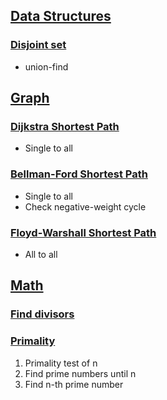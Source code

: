 ## [Data Structures](https://github.com/nabepa/coding-test/tree/master/DataStructure)
### [Disjoint set](https://github.com/nabepa/coding-test/blob/master/DataStructure/disjoint_set.py)
- union-find

## [Graph](https://github.com/nabepa/coding-test/tree/master/Graph)
### [Dijkstra Shortest Path](https://github.com/nabepa/coding-test/blob/master/Graph/dijkstra.py)
- Single to all
### [Bellman-Ford Shortest Path](https://github.com/nabepa/coding-test/blob/master/Graph/bellman_ford.py)
- Single to all
- Check negative-weight cycle
### [Floyd-Warshall Shortest Path](https://github.com/nabepa/coding-test/blob/master/Graph/floyd_warshall.py)
- All to all

## [Math](https://github.com/nabepa/coding-test/tree/master/Math)
### [Find divisors](https://github.com/nabepa/coding-test/blob/master/Math/divisors.py)
### [Primality](https://github.com/nabepa/coding-test/blob/master/Math/primality.py)
1. Primality test of n
2. Find prime numbers until n
3. Find n-th prime number